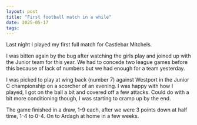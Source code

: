 ```yaml
---
layout: post
title: "First football match in a while"
date: 2025-05-17
tags: 
---
```


Last night I played my first full match for Castlebar Mitchels.

I was bitten again by the bug after watching the girls play and joined up with the Junior team for this year. We had to concede two league games before this because of lack of numbers but we had enough for a team yesterday. 

I was picked to play at wing back (number 7) against Westport in the Junior C championship on a scorcher of an evening. I was happy with how I played, I got on the ball a bit and covered off a few attacks. Could do with a bit more conditioning though, I was starting to cramp up by the end. 

The game finished in a draw, 1-9 each, after we were 3 points down at half time, 1-4 to 0-4. On to Ardagh at home in a few weeks. 